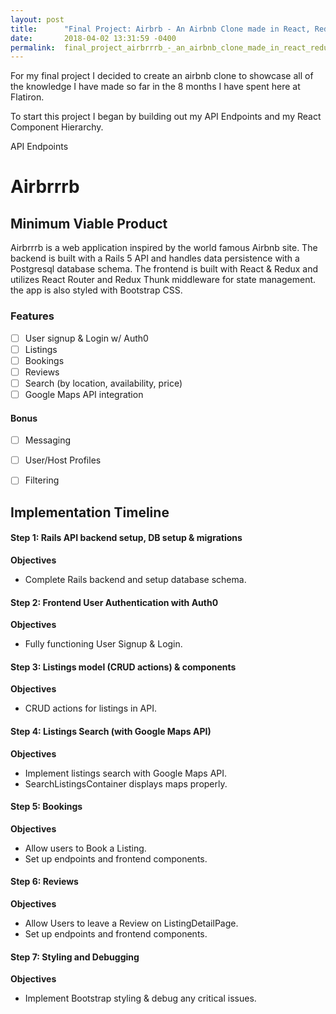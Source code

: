 ```yaml
---
layout: post
title:      "Final Project: Airbrb - An Airbnb Clone made in React, Redux, and Rails"
date:       2018-04-02 13:31:59 -0400
permalink:  final_project_airbrrrb_-_an_airbnb_clone_made_in_react_redux_and_rails
---
```



For my final project I decided to create an airbnb clone to showcase all of the knowledge I have made so far in the 8 months I have spent here at Flatiron. 

To start this project I began by building out my API Endpoints and my React Component Hierarchy.

API Endpoints

# Airbrrrb

[Live Site (heroku)]: https://airbrb.herokuapp.com

## Minimum Viable Product

Airbrrrb is a web application inspired by the world famous Airbnb site. The backend is built with a Rails 5 API and handles data persistence with a Postgresql database schema. The frontend is built with React & Redux and utilizes React Router and Redux Thunk middleware for state management. the app is also styled with Bootstrap CSS.

### Features

- [ ] User signup & Login w/ Auth0
- [ ] Listings 
- [ ] Bookings
- [ ] Reviews
- [ ] Search (by location, availability, price)
- [ ] Google Maps API integration

#### Bonus
- [ ] Messaging
- [ ] User/Host Profiles
- [ ] Filtering


## Implementation Timeline

#### Step 1: Rails API backend setup, DB setup & migrations

**Objectives** 
  - Complete Rails backend and setup database schema.

#### Step 2: Frontend User Authentication with Auth0

**Objectives**
  - Fully functioning User Signup & Login.

#### Step 3: Listings model (CRUD actions) & components
  
**Objectives**
  - CRUD actions for listings in API.

#### Step 4: Listings Search (with Google Maps API)

**Objectives**
  - Implement listings search with Google Maps API.
  - SearchListingsContainer displays maps properly.

#### Step 5: Bookings

**Objectives**
  - Allow users to Book a Listing.
  - Set up endpoints and frontend components.

#### Step 6: Reviews

**Objectives**
  - Allow Users to leave a Review on ListingDetailPage.
  - Set up endpoints and frontend components.

#### Step 7: Styling and Debugging

**Objectives**
  - Implement Bootstrap styling & debug any critical issues.

